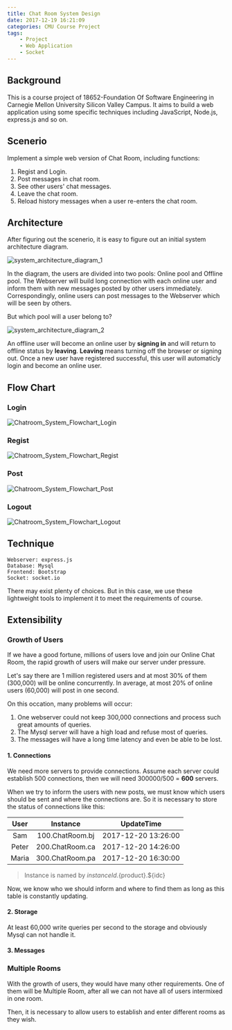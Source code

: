 ```yaml
---
title: Chat Room System Design 
date: 2017-12-19 16:21:09
categories: CMU Course Project
tags:
	- Project
	- Web Application
	- Socket
---
```


## Background
This is a course project of 18652-Foundation Of Software Engineering in Carnegie Mellon University Silicon Valley Campus. It aims to build a web application using some specific techniques including JavaScript, Node.js, express.js and so on.

## Scenerio
Implement a simple web version of Chat Room, including functions:

1. Regist and Login.
2. Post messages in chat room.
3. See other users' chat messages.
4. Leave the chat room.
5. Reload history messages when a user re-enters the chat room.

## Architecture
After figuring out the scenerio, it is easy to figure out an initial system architecture diagram.

![system_architecture_diagram_1](/images/Chat_Room/20171219_Chatroom_System_Design_1.png)

In the diagram, the users are divided into two pools: Online pool and Offline pool. The Webserver will build long connection with each online user and inform them with new messages posted by other users immediately. Correspondingly, online users can post messages to the Webserver which will be seen by others.

But which pool will a user belong to? 

![system_architecture_diagram_2](/images/Chat_Room/20171219_Chatroom_System_Design_2.png)

An offline user will become an online user by **signing in** and will return to offline status by **leaving**. **Leaving** means turning off the browser or signing out. Once a new user have registered successful, this user will automaticly login and become an online user.

## Flow Chart

### Login 

![Chatroom_System_Flowchart_Login](/images/Chat_Room/20171225_Chatroom_System_Flowchart_Login.png)

### Regist

![Chatroom_System_Flowchart_Regist](/images/Chat_Room/20171230_Chatroom_System_Flowchart_Regist.png)

### Post

![Chatroom_System_Flowchart_Post](/images/Chat_Room/20171230_Chatroom_System_Flowchart_Post.png)

### Logout

![Chatroom_System_Flowchart_Logout](/images/Chat_Room/20171230_Chatroom_System_Flowchart_Logout.png)

## Technique
	Webserver: express.js
	Database: Mysql
	Frontend: Bootstrap
	Socket: socket.io

There may exist plenty of choices. But in this case, we use these lightweight tools to implement it to meet the requirements of course.

## Extensibility

### Growth of Users
If we have a good fortune, millions of users love and join our Online Chat Room, the rapid growth of users will make our server under pressure. 

Let's say there are 1 million registered users and at most 30% of them (300,000) will be online concurrently. In average, at most 20% of online users (60,000) will post in one second.

On this occation, many problems will occur:

1. One webserver could not keep 300,000 connections and process such great amounts of queries. 
2. The Mysql server will have a high load and refuse most of queries.
3. The messages will have a long time latency and even be able to be lost. 

#### 1. Connections
We need more servers to provide connections. Assume each server could establish 500 connections, then we will need 300000/500 = **600** servers. 

When we try to inform the users with new posts, we must know which users should be sent and where the connections are. So it is necessary to store the status  of connections like this: 

User| Instance | UpdateTime
:-------:|:----------:|:-----:
Sam | 100.ChatRoom.bj | 2017-12-20 13:26:00
Peter | 200.ChatRoom.ca | 2017-12-20 14:26:00
Maria | 300.ChatRoom.pa | 2017-12-20 16:30:00

> Instance is named by ${instanceId}.${product}.${idc} 

Now, we know who we should inform and where to find them as long as this table is constantly updating.

#### 2. Storage
At least 60,000 write queries per second to the storage and obviously Mysql can not handle it. 


#### 3. Messages


### Multiple Rooms

With the growth of users, they would have many other requirements. One of them will be Multiple Room, after all we can not have all of users intermixed in one room.

Then, it is necessary to allow users to establish and enter different rooms as they wish.
